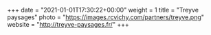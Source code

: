 +++
date = "2021-01-01T17:30:22+00:00"
weight = 1
title = "Treyve paysages"
photo = "https://images.rcvichy.com/partners/treyve.png"
website = "http://treyve-paysages.fr/"
+++
